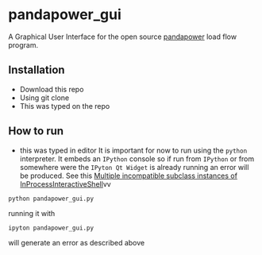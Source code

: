 # pandapower_gui
A Graphical User Interface for the open source [pandapower](https://github.com/lthurner/pandapower) load flow program.

## Installation
* Download this repo
* Using git clone
* This was typed on the repo

## How to run
- this was typed in editor
It is important for now to run using the `python` interpreter.  It embeds an `IPython` console so if run from `IPython` or from somewhere were the `IPyton Qt Widget` is already running an error will be produced. See this [Multiple incompatible subclass instances of InProcessInteractiveShell](http://stackoverflow.com/questions/20243754/multiple-incompatible-subclass-instances-of-interactiveshellembed-are-being-crea)vv

```
python pandapower_gui.py
```

running it with 
```
ipyton pandapower_gui.py
```

will generate an error as described above
